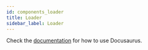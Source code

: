 ```yaml
---
id: components_loader
title: Loader
sidebar_label: Loader
---
```


Check the [documentation](https://docusaurus.io) for how to use Docusaurus.
